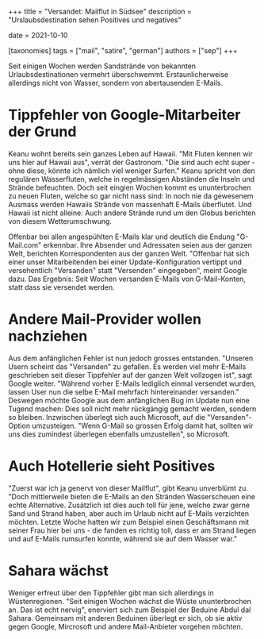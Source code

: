 +++
title = "Versandet: Mailflut in Südsee"
description = "Urslaubsdestination sehen Positives und negatives"

date = 2021-10-10

[taxonomies]
tags = ["mail", "satire", "german"]
authors = ["sep"]
+++


Seit einigen Wochen werden Sandstrände von bekannten Urlaubsdestinationen vermehrt überschwemmt. Erstaunlicherweise allerdings nicht von Wasser, sondern von abertausenden E-Mails.

# Tippfehler von Google-Mitarbeiter der Grund

Keanu wohnt bereits sein ganzes Leben auf Hawaii. "Mit Fluten kennen wir uns hier auf Hawaii aus", verrät der Gastronom. "Die sind auch echt super - ohne diese, könnte ich nämlich viel weniger Surfen." Keanu spricht von den regulären Wasserfluten, welche in regelmässigen Abständen die Inseln und Strände befeuchten. Doch seit eingien Wochen kommt es ununterbrochen zu neuen Fluten, welche so gar nicht nass sind: In noch nie da gewesenem Ausmass werden Hawaiis Strände von massenhaft E-Mails überflutet. Und Hawaii ist nicht alleine: Auch andere Strände rund um den Globus berichten von diesem Wetterumschwung.

Offenbar bei allen angespühlten E-Mails klar und deutlich die Endung "G-Mail.com" erkennbar. Ihre Absender und Adressaten seien aus der ganzen Welt, berichten Korrespondenten aus der ganzen Welt.
"Offenbar hat sich einer unser Mitarbeitenden bei einer Update-Konfiguration vertippt und versehentlich "Versanden" statt "Versenden" eingegeben", meint Google dazu. Das Ergebnis: Seit Wochen versanden E-Mails von G-Mail-Konten, statt dass sie versendet werden.

# Andere Mail-Provider wollen nachziehen

Aus dem anfänglichen Fehler ist nun jedoch grosses entstanden. "Unseren Usern scheint das "Versanden" zu gefallen. Es werden viel mehr E-Mails geschrieben seit dieser Tippfehler auf der ganzen Welt vollzogen ist", sagt Google weiter. "Während vorher E-Mails lediglich einmal versendet wurden, lassen User nun die selbe E-Mail mehrfach hintereinander versanden." Deswegen möchte Google aus dem anfänglichen Bug im Update nun eine Tugend machen: Dies soll nicht mehr rückgängig gemacht werden, sondern so bleiben. Inzwischen überlegt sich auch Microsoft, auf die "Versanden"-Option umzusteigen. "Wenn G-Mail so grossen Erfolg damit hat, sollten wir uns dies zumindest überlegen ebenfalls umzustellen", so Microsoft.

# Auch Hotellerie sieht Positives
"Zuerst war ich ja genervt von dieser Mailflut", gibt Keanu unverblümt zu. "Doch mittlerweile bieten die E-Mails an den Stränden Wasserscheuen eine echte Alternative. Zusätzlich ist dies auch toll für jene, welche zwar gerne Sand und Strand haben, aber auch im Urlaub nicht auf E-Mails verzichten möchten. Letzte Woche hatten wir zum Beispiel einen Geschäftsmann mit seiner Frau hier bei uns - die fanden es richtig toll, dass er am Strand liegen und auf E-Mails rumsurfen konnte, während sie auf dem Wasser war."

# Sahara wächst
Weniger erfreut über den Tippfehler gibt man sich allerdings in Wüstenregionen. "Seit einigen Wochen wächst die Wüste ununterbrochen an. Das ist echt nervig", enerviert sich zum Beispiel der Beduine Abdul dal Sahara. Gemeinsam mit anderen Beduinen überlegt er sich, ob sie aktiv gegen Google, Mircrosoft und andere Mail-Anbieter vorgehen möchten.
